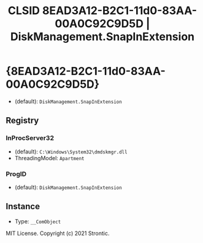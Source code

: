 ﻿---
title: "CLSID 8EAD3A12-B2C1-11d0-83AA-00A0C92C9D5D | DiskManagement.SnapInExtension"
excerpt: What is COM-Object CLSID 8EAD3A12-B2C1-11d0-83AA-00A0C92C9D5D?
---

# {8EAD3A12-B2C1-11d0-83AA-00A0C92C9D5D}

* (default): `DiskManagement.SnapInExtension`

## Registry


### InProcServer32

* (default): `C:\Windows\System32\dmdskmgr.dll`
* ThreadingModel: `Apartment`

### ProgID

* (default): `DiskManagement.SnapInExtension`

## Instance

* Type: `__ComObject`

MIT License. Copyright (c) 2021 Strontic.



